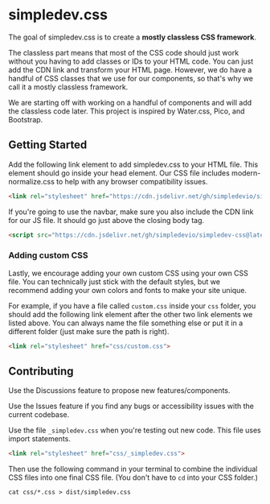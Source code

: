 # simpledev.css

The goal of simpledev.css is to create a **mostly classless CSS framework**.

The classless part means that most of the CSS code should just work without you having to add classes or IDs to your HTML code. You can just add the CDN link and transform your HTML page. However, we do have a handful of CSS classes that we use for our components, so that's why we call it a mostly classless framework.

We are starting off with working on a handful of components and will add the classless code later. This project is inspired by Water.css, Pico, and Bootstrap.

## Getting Started

Add the following link element to add simpledev.css to your HTML file. This element should go inside your head element. Our CSS file includes modern-normalize.css to help with any browser compatibility issues.

```html
<link rel="stylesheet" href="https://cdn.jsdelivr.net/gh/simpledevio/simpledev-css@latest/css/simpledev.css">
```

If you're going to use the navbar, make sure you also include the CDN link for our JS file. It should go just above the closing body tag.

```html
<script src="https://cdn.jsdelivr.net/gh/simpledevio/simpledev-css@latest/js/navbar.js"></script>
```

### Adding custom CSS

Lastly, we encourage adding your own custom CSS using your own CSS file. You can technically just stick with the default styles, but we recommend adding your own colors and fonts to make your site unique.

For example, if you have a file called `custom.css` inside your `css` folder, you should add the following link element after the other two link elements we listed above. You can always name the file something else or put it in a different folder (just make sure the path is right).

```html
<link rel="stylesheet" href="css/custom.css">
```

## Contributing

Use the Discussions feature to propose new features/components.

Use the Issues feature if you find any bugs or accessibility issues with the current codebase.

Use the file `_simpledev.css` when you're testing out new code. This file uses import statements.

```html
<link rel="stylesheet" href="css/_simpledev.css">
```

Then use the following command in your terminal to combine the individual CSS files into one final CSS file. (You don't have to `cd` into your CSS folder.)

```
cat css/*.css > dist/simpledev.css
```
